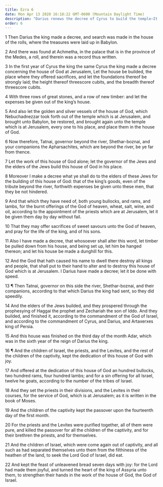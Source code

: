 ```yaml
---
title: Ezra 6
date: Mon Apr 13 2020 16:18:22 GMT-0600 (Mountain Daylight Time)
description: "Darius renews the decree of Cyrus to build the temple—It is finished and dedicated, and sacrifices and feasts commence again."
order: 6
---
```


1 Then Darius the king made a decree, and search was made in the house of the rolls, where the treasures were laid up in Babylon.

2 And there was found at Achmetha, in the palace that is in the province of the Medes, a roll, and therein was a record thus written.

3 In the first year of Cyrus the king the same Cyrus the king made a decree concerning the house of God at Jerusalem, Let the house be builded, the place where they offered sacrifices, and let the foundations thereof be strongly laid; the height thereof threescore cubits, and the breadth thereof threescore cubits.

4 With three rows of great stones, and a row of new timber: and let the expenses be given out of the king’s house.

5 And also let the golden and silver vessels of the house of God, which Nebuchadnezzar took forth out of the temple which is at Jerusalem, and brought unto Babylon, be restored, and brought again unto the temple which is at Jerusalem, every one to his place, and place them in the house of God.

6 Now therefore, Tatnai, governor beyond the river, Shethar-boznai, and your companions the Apharsachites, which are beyond the river, be ye far from thence.

7 Let the work of this house of God alone; let the governor of the Jews and the elders of the Jews build this house of God in his place.

8 Moreover I make a decree what ye shall do to the elders of these Jews for the building of this house of God: that of the king’s goods, even of the tribute beyond the river, forthwith expenses be given unto these men, that they be not hindered.

9 And that which they have need of, both young bullocks, and rams, and lambs, for the burnt offerings of the God of heaven, wheat, salt, wine, and oil, according to the appointment of the priests which are at Jerusalem, let it be given them day by day without fail.

10 That they may offer sacrifices of sweet savours unto the God of heaven, and pray for the life of the king, and of his sons.

11 Also I have made a decree, that whosoever shall alter this word, let timber be pulled down from his house, and being set up, let him be hanged thereon; and let his house be made a dunghill for this.

12 And the God that hath caused his name to dwell there destroy all kings and people, that shall put to their hand to alter and to destroy this house of God which is at Jerusalem. I Darius have made a decree; let it be done with speed.

13 ¶ Then Tatnai, governor on this side the river, Shethar-boznai, and their companions, according to that which Darius the king had sent, so they did speedily.

14 And the elders of the Jews builded, and they prospered through the prophesying of Haggai the prophet and Zechariah the son of Iddo. And they builded, and finished it, according to the commandment of the God of Israel, and according to the commandment of Cyrus, and Darius, and Artaxerxes king of Persia.

15 And this house was finished on the third day of the month Adar, which was in the sixth year of the reign of Darius the king.

16 ¶ And the children of Israel, the priests, and the Levites, and the rest of the children of the captivity, kept the dedication of this house of God with joy.

17 And offered at the dedication of this house of God an hundred bullocks, two hundred rams, four hundred lambs; and for a sin offering for all Israel, twelve he goats, according to the number of the tribes of Israel.

18 And they set the priests in their divisions, and the Levites in their courses, for the service of God, which is at Jerusalem; as it is written in the book of Moses.

19 And the children of the captivity kept the passover upon the fourteenth day of the first month.

20 For the priests and the Levites were purified together, all of them were pure, and killed the passover for all the children of the captivity, and for their brethren the priests, and for themselves.

21 And the children of Israel, which were come again out of captivity, and all such as had separated themselves unto them from the filthiness of the heathen of the land, to seek the Lord God of Israel, did eat.

22 And kept the feast of unleavened bread seven days with joy: for the Lord had made them joyful, and turned the heart of the king of Assyria unto them, to strengthen their hands in the work of the house of God, the God of Israel.
